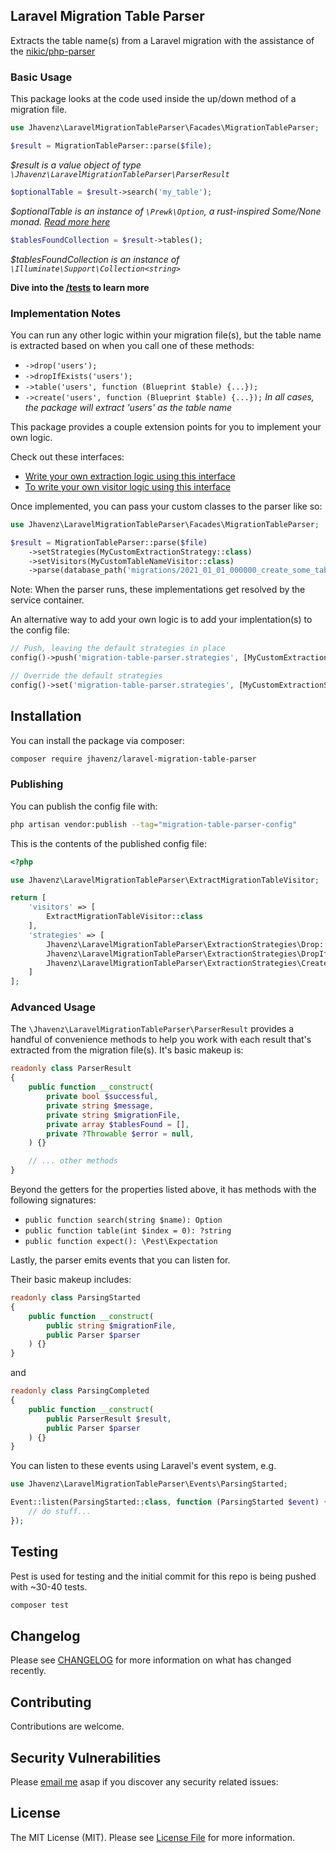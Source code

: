 ## Laravel Migration Table Parser
Extracts the table name(s) from a Laravel migration with the assistance of the [nikic/php-parser](https://github.com/nikic/PHP-Parser)

### Basic Usage
This package looks at the code used inside the up/down method of a migration file.
```php
use Jhavenz\LaravelMigrationTableParser\Facades\MigrationTableParser;

$result = MigrationTableParser::parse($file);
```
_$result is a value object of type `\Jhavenz\LaravelMigrationTableParser\ParserResult`_

```php
$optionalTable = $result->search('my_table');
```
_$optionalTable is an instance of `\Prewk\Option`, a rust-inspired Some/None monad. [Read more here](https://github.com/prewk/option)_

```php
$tablesFoundCollection = $result->tables();
```
_$tablesFoundCollection is an instance of `\Illuminate\Support\Collection<string>`_

**Dive into the [/tests](tests) to learn more** 

### Implementation Notes

You can run any other logic within your migration file(s), but the table name is extracted based on when you call one of these methods:
- `->drop('users');`
- `->dropIfExists('users');`
- `->table('users', function (Blueprint $table) {...});`
- `->create('users', function (Blueprint $table) {...});`
_In all cases, the package will extract 'users' as the table name_

This package provides a couple extension points for you to implement your own logic.

Check out these interfaces:
- [Write your own extraction logic using this interface](src/ExtractionStrategies/ExtractionStrategy.php)
- [To write your own visitor logic using this interface](src/TableNameVisitor.php)

Once implemented, you can pass your custom classes to the parser like so:
```php
use Jhavenz\LaravelMigrationTableParser\Facades\MigrationTableParser;

$result = MigrationTableParser::parse($file)
    ->setStrategies(MyCustomExtractionStrategy::class)
    ->setVisitors(MyCustomTableNameVisitor::class)
    ->parse(database_path('migrations/2021_01_01_000000_create_some_table.php'));
```

Note: When the parser runs, these implementations get resolved by the service container.

An alternative way to add your own logic is to add your implentation(s) to the config file:
```php
// Push, leaving the default strategies in place
config()->push('migration-table-parser.strategies', [MyCustomExtractionStrategy::class]);

// Override the default strategies
config()->set('migration-table-parser.strategies', [MyCustomExtractionStrategy::class]);
````

## Installation

You can install the package via composer:

```bash
composer require jhavenz/laravel-migration-table-parser
```

### Publishing
You can publish the config file with:

```bash
php artisan vendor:publish --tag="migration-table-parser-config"
```

This is the contents of the published config file:

```php
<?php

use Jhavenz\LaravelMigrationTableParser\ExtractMigrationTableVisitor;

return [
    'visitors' => [
        ExtractMigrationTableVisitor::class
    ],
    'strategies' => [
        Jhavenz\LaravelMigrationTableParser\ExtractionStrategies\Drop::class,
        Jhavenz\LaravelMigrationTableParser\ExtractionStrategies\DropIfExists::class,
        Jhavenz\LaravelMigrationTableParser\ExtractionStrategies\CreateOrAlterTableMethodIsCalled::class
    ]
];
```

### Advanced Usage
The `\Jhavenz\LaravelMigrationTableParser\ParserResult` provides a 
handful of convenience methods to help you work with each result that's
extracted from the migration file(s). It's basic makeup is:
```php
readonly class ParserResult
{
    public function __construct(
        private bool $successful,
        private string $message,
        private string $migrationFile,
        private array $tablesFound = [],
        private ?Throwable $error = null,
    ) {}

    // ... other methods
}
```

Beyond the getters for the properties listed above, it has methods with the following signatures:
- `public function search(string $name): Option`
- `public function table(int $index = 0): ?string`
- `public function expect(): \Pest\Expectation`

Lastly, the parser emits events that you can listen for.

Their basic makeup includes:
```php
readonly class ParsingStarted
{
    public function __construct(
        public string $migrationFile,
        public Parser $parser
    ) {}
}
```

and 

```php
readonly class ParsingCompleted
{
    public function __construct(
        public ParserResult $result,
        public Parser $parser
    ) {}
}
```

You can listen to these events using Laravel's event system, e.g.
```php
use Jhavenz\LaravelMigrationTableParser\Events\ParsingStarted;

Event::listen(ParsingStarted::class, function (ParsingStarted $event) {
    // do stuff...
});
```

## Testing
Pest is used for testing and the initial commit for this repo is being pushed with ~30-40 tests.

```bash
composer test
```

## Changelog

Please see [CHANGELOG](CHANGELOG.md) for more information on what has changed recently.

## Contributing

Contributions are welcome.

## Security Vulnerabilities

Please [email me](mailto:jonathan.e.havens@gmail.com) asap if you discover any security related issues:

## License

The MIT License (MIT). Please see [License File](LICENSE.md) for more information.
